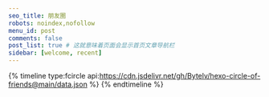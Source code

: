 ```yaml
---
seo_title: 朋友圈
robots: noindex,nofollow
menu_id: post
comments: false
post_list: true # 这就意味着页面会显示首页文章导航栏
sidebar: [welcome, recent]
---
```

{% timeline type:fcircle api:https://cdn.jsdelivr.net/gh/Bytelv/hexo-circle-of-friends@main/data.json %}
{% endtimeline %}
